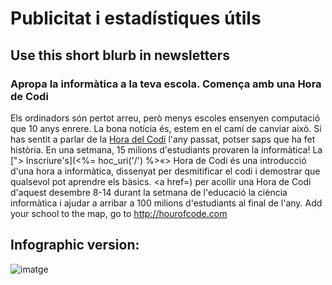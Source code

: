 



# Publicitat i estadístiques útils

## Use this short blurb in newsletters

### Apropa la informàtica a la teva escola. Comença amb una Hora de Codi

Els ordinadors són pertot arreu, però menys escoles ensenyen computació que 10 anys enrere. La bona notícia és, estem en el camí de canviar això. Si has sentit a parlar de la [ Hora del Codi](<%= hoc_uri('/') %>) l'any passat, potser saps que ha fet història. En una setmana, 15 milions d'estudiants provaren la informàtica! La ["> Inscriure's](<%= hoc_uri('/') %>«> Hora de Codi</a> és una introducció d'una hora a informàtica, dissenyat per desmitificar el codi i demostrar que qualsevol pot aprendre els bàsics. <a href=) per acollir una Hora de Codi d'aquest desembre 8-14 durant la setmana de l'educació la ciència informàtica i ajudar a arribar a 100 milions d'estudiants al final de l'any. Add your school to the map, go to <http://hourofcode.com>

## Infographic version:

![imatge](http://code.org/images/fit-8000/Code.org_infographic.png)

